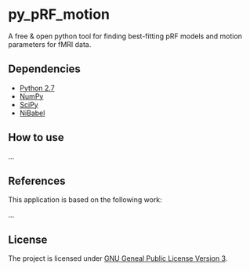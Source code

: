 # py_pRF_motion
A free & open python tool for finding best-fitting pRF models and motion parameters for fMRI data.

## Dependencies

- [Python 2.7](https://www.python.org/download/releases/2.7/)
- [NumPy](http://www.numpy.org/)
- [SciPy](http://www.scipy.org/)
- [NiBabel](http://nipy.org/nibabel/)

## How to use

...

## References
This application is based on the following work:

...


## License

The project is licensed under [GNU Geneal Public License Version 3](http://www.gnu.org/licenses/gpl.html).
